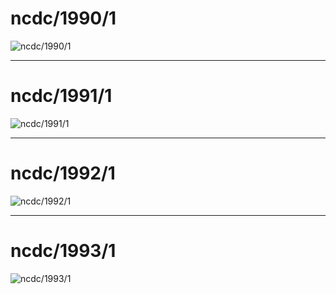 
# ncdc/1990/1

![ncdc/1990/1](https://github.com/illinoistech-itm/mvishwakarma/blob/master/ITMD-521/Week-04/images/1990_ouput.JPG)

------------------

# ncdc/1991/1

![ncdc/1991/1](https://github.com/illinoistech-itm/mvishwakarma/blob/master/ITMD-521/Week-04/images/1991_output.JPG)

---------------------------

# ncdc/1992/1

![ncdc/1992/1](https://github.com/illinoistech-itm/mvishwakarma/blob/master/ITMD-521/Week-04/images/1992_output.JPG)

-------------------------

# ncdc/1993/1


![ncdc/1993/1](https://github.com/illinoistech-itm/mvishwakarma/blob/master/ITMD-521/Week-04/images/1993_output.JPG)


